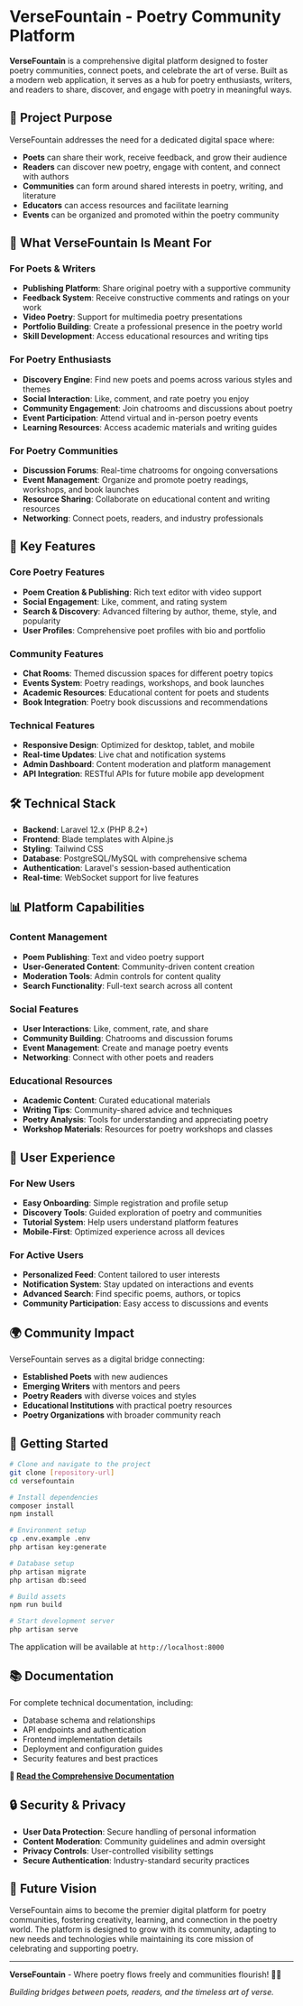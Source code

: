 # VerseFountain - Poetry Community Platform

**VerseFountain** is a comprehensive digital platform designed to foster poetry communities, connect poets, and celebrate the art of verse. Built as a modern web application, it serves as a hub for poetry enthusiasts, writers, and readers to share, discover, and engage with poetry in meaningful ways.

## 🎯 Project Purpose

VerseFountain addresses the need for a dedicated digital space where:

- **Poets** can share their work, receive feedback, and grow their audience
- **Readers** can discover new poetry, engage with content, and connect with authors
- **Communities** can form around shared interests in poetry, writing, and literature
- **Educators** can access resources and facilitate learning
- **Events** can be organized and promoted within the poetry community

## 🌟 What VerseFountain Is Meant For

### For Poets & Writers
- **Publishing Platform**: Share original poetry with a supportive community
- **Feedback System**: Receive constructive comments and ratings on your work
- **Video Poetry**: Support for multimedia poetry presentations
- **Portfolio Building**: Create a professional presence in the poetry world
- **Skill Development**: Access educational resources and writing tips

### For Poetry Enthusiasts
- **Discovery Engine**: Find new poets and poems across various styles and themes
- **Social Interaction**: Like, comment, and rate poetry you enjoy
- **Community Engagement**: Join chatrooms and discussions about poetry
- **Event Participation**: Attend virtual and in-person poetry events
- **Learning Resources**: Access academic materials and writing guides

### For Poetry Communities
- **Discussion Forums**: Real-time chatrooms for ongoing conversations
- **Event Management**: Organize and promote poetry readings, workshops, and book launches
- **Resource Sharing**: Collaborate on educational content and writing resources
- **Networking**: Connect poets, readers, and industry professionals

## 🚀 Key Features

### Core Poetry Features
- **Poem Creation & Publishing**: Rich text editor with video support
- **Social Engagement**: Like, comment, and rating system
- **Search & Discovery**: Advanced filtering by author, theme, style, and popularity
- **User Profiles**: Comprehensive poet profiles with bio and portfolio

### Community Features
- **Chat Rooms**: Themed discussion spaces for different poetry topics
- **Events System**: Poetry readings, workshops, and book launches
- **Academic Resources**: Educational content for poets and students
- **Book Integration**: Poetry book discussions and recommendations

### Technical Features
- **Responsive Design**: Optimized for desktop, tablet, and mobile
- **Real-time Updates**: Live chat and notification systems
- **Admin Dashboard**: Content moderation and platform management
- **API Integration**: RESTful APIs for future mobile app development

## 🛠️ Technical Stack

- **Backend**: Laravel 12.x (PHP 8.2+)
- **Frontend**: Blade templates with Alpine.js
- **Styling**: Tailwind CSS
- **Database**: PostgreSQL/MySQL with comprehensive schema
- **Authentication**: Laravel's session-based authentication
- **Real-time**: WebSocket support for live features

## 📊 Platform Capabilities

### Content Management
- **Poem Publishing**: Text and video poetry support
- **User-Generated Content**: Community-driven content creation
- **Moderation Tools**: Admin controls for content quality
- **Search Functionality**: Full-text search across all content

### Social Features
- **User Interactions**: Like, comment, rate, and share
- **Community Building**: Chatrooms and discussion forums
- **Event Management**: Create and manage poetry events
- **Networking**: Connect with other poets and readers

### Educational Resources
- **Academic Content**: Curated educational materials
- **Writing Tips**: Community-shared advice and techniques
- **Poetry Analysis**: Tools for understanding and appreciating poetry
- **Workshop Materials**: Resources for poetry workshops and classes

## 🎨 User Experience

### For New Users
- **Easy Onboarding**: Simple registration and profile setup
- **Discovery Tools**: Guided exploration of poetry and communities
- **Tutorial System**: Help users understand platform features
- **Mobile-First**: Optimized experience across all devices

### For Active Users
- **Personalized Feed**: Content tailored to user interests
- **Notification System**: Stay updated on interactions and events
- **Advanced Search**: Find specific poems, authors, or topics
- **Community Participation**: Easy access to discussions and events

## 🌍 Community Impact

VerseFountain serves as a digital bridge connecting:

- **Established Poets** with new audiences
- **Emerging Writers** with mentors and peers
- **Poetry Readers** with diverse voices and styles
- **Educational Institutions** with practical poetry resources
- **Poetry Organizations** with broader community reach

## 🚀 Getting Started

```bash
# Clone and navigate to the project
git clone [repository-url]
cd versefountain

# Install dependencies
composer install
npm install

# Environment setup
cp .env.example .env
php artisan key:generate

# Database setup
php artisan migrate
php artisan db:seed

# Build assets
npm run build

# Start development server
php artisan serve
```

The application will be available at `http://localhost:8000`

## 📚 Documentation

For complete technical documentation, including:
- Database schema and relationships
- API endpoints and authentication
- Frontend implementation details
- Deployment and configuration guides
- Security features and best practices

**📖 [Read the Comprehensive Documentation](COMPREHENSIVE_DOCUMENTATION.md)**

## 🔒 Security & Privacy

- **User Data Protection**: Secure handling of personal information
- **Content Moderation**: Community guidelines and admin oversight
- **Privacy Controls**: User-controlled visibility settings
- **Secure Authentication**: Industry-standard security practices

## 🌟 Future Vision

VerseFountain aims to become the premier digital platform for poetry communities, fostering creativity, learning, and connection in the poetry world. The platform is designed to grow with its community, adapting to new needs and technologies while maintaining its core mission of celebrating and supporting poetry.

---

**VerseFountain** - Where poetry flows freely and communities flourish! 🌊✨

*Building bridges between poets, readers, and the timeless art of verse.*
